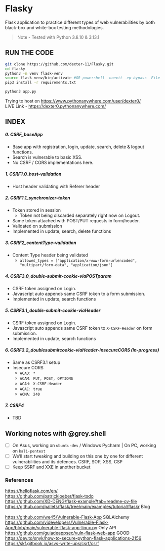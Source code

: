 # Flasky
Flask application to practice different types of web vulnerabilities by both black-box and white-box testing methodologies.

> Note - Tested with Python 3.8.10 & 3.13.1

## RUN THE CODE
```bash
git clone https://github.com/dexter-11/Flasky.git
cd flasky
python3 -m venv flask-venv
source flask-venv/bin/activate #OR powershell -noexit -ep bypass -File .\flasky-venv\Scripts\Activate.ps1
pip3 install -r requirements.txt

python3 app.py
```

Trying to host on https://www.pythonanywhere.com/user/dexter0/ <br>
LIVE Link - https://dexter0.pythonanywhere.com/

## INDEX

##### 0. CSRF_baseApp
- Base app with registration, login, update, search, delete & logout functions.
- Search is vulnerable to basic XSS.
- No CSRF / CORS implementations here.
##### 1. CSRF1.0_host-validation
- Host header validating with Referer header
##### 2. CSRF1.1_synchronizer-token
- Token stored in session
  - Token not being discarded separately right now on Logout.
- Same token attached with POST/PUT requests in form/header.
- Validated on submission
- Implemented in update, search, delete functions

##### 3. CSRF2_contentType-validation
- Content Type header being validated
  - `allowed_types = ["application/x-www-form-urlencoded", "multipart/form-data", "application/json"]`
##### 4. CSRF3.0_double-submit-cookie-viaPOSTparam
- CSRF token assigned on Login.
- Javascript auto appends same CSRF token to a form submission.
- Implemented in update, search functions
##### 5. CSRF3.1_double-submit-cookie-viaHeader
- CSRF token assigned on Login.
- Javascript auto appends same CSRF token to `X-CSRF-Header` on form submission.
- Implemented in update, search functions
##### 6. CSRF3.2_doublesubmitcookie-viaHeader-insecureCORS (In-progress)
- Same as CSRF3.1 setup
- Insecure CORS
  - `ACAO: *`
  - `ACAM: PUT, POST, OPTIONS`
  - `ACAH: X-CSRF-Header`
  - `ACAC: true`
  - `ACMA: 240`
##### 7. CSRF4
- TBD


## Working notes with @grey.shell
- [ ] On Asus, working on `ubuntu-dev` / Windows Pycharm | On PC, working on `kali-pentest`
- [ ] We’ll start tweaking and building on this one by one for different vulnerabilities and its defences.
CSRF, SOP, XSS, CSP
- [ ] Keep SSRF and XXE in another bucket

### References
https://helloflask.com/en/ <br>
https://github.com/patrickloeber/flask-todo  <br>
https://github.com/XD-DENG/flask-example?tab=readme-ov-file  <br>
https://github.com/pallets/flask/tree/main/examples/tutorial/flaskr Blog <br>
 <br>
https://github.com/we45/Vulnerable-Flask-App  SQLAlchemy <br>
https://github.com/videvelopers/Vulnerable-Flask-App/blob/main/vulnerable-flask-app-linux.py Only API <br>
https://github.com/guiadeappsec/vuln-flask-web-app GOOD <br>
https://dev.to/snyk/how-to-secure-python-flask-applications-2156  <br>
https://skf.gitbook.io/asvs-write-ups/csrf/csrf <br>
